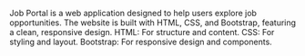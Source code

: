 Job Portal is a web application designed to help users explore job opportunities. 
The website is built with HTML, CSS, and Bootstrap, featuring a clean, responsive design.
HTML: For structure and content.
CSS: For styling and layout.
Bootstrap: For responsive design and components.
